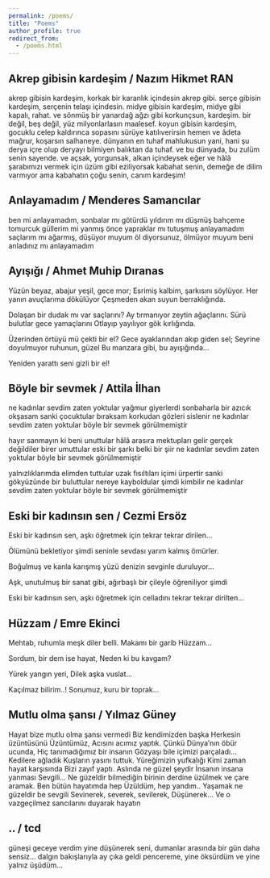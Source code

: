 ```yaml
---
permalink: /poems/
title: "Poems"
author_profile: true
redirect_from: 
  - /poems.html
---
```


Akrep gibisin kardeşim / Nazım Hikmet RAN
---

akrep gibisin kardeşim, 
korkak bir karanlık içindesin akrep gibi. 
serçe gibisin kardeşim, 
serçenin telaşı içindesin. 
midye gibisin kardeşim, 
midye gibi kapalı, rahat. 
ve sönmüş bir yanardağ ağzı gibi korkunçsun, kardeşim. 
bir değil, 
beş değil, 
yüz milyonlarlasın maalesef. 
koyun gibisin kardeşim, 
gocuklu celep kaldırınca sopasını 
sürüye katılıverirsin hemen 
ve âdeta mağrur, koşarsın salhaneye. 
dünyanın en tuhaf mahlukusun yani, 
hani şu derya içre olup 
deryayı bilmiyen balıktan da tuhaf. 
ve bu dünyada, bu zulüm 
senin sayende. 
ve açsak, yorgunsak, alkan içindeysek eğer 
ve hâlâ şarabımızı vermek için üzüm gibi eziliyorsak 
kabahat senin,
demeğe de dilim varmıyor ama
kabahatın çoğu senin, canım kardeşim!

Anlayamadım / Menderes Samancılar
---

ben mi anlayamadım, sonbalar mı götürdü
yıldırım mı düşmüş bahçeme
tomurcuk güllerim mi yanmış
önce yapraklar mı tutuşmuş
anlayamadım
saçlarım mı ağarmış, düşüyor muyum
öl diyorsunuz, ölmüyor muyum
beni anladınız mı
anlayamadım

Ayışığı / Ahmet Muhip Dıranas
---

Yüzün beyaz, abajur yeşil, gece mor;
Esrimiş kalbim, şarkısını söylüyor.
Her yanın avuçlarıma dökülüyor
Çeşmeden akan suyun berraklığında.

Dolaşan bir dudak mı var saçlarını?
Ay tırmanıyor zeytin ağaçlarını.
Sürü bulutlar gece yamaçlarını
Otlayıp yayılıyor gök kırlığında.

Üzerinden örtüyü mü çekti bir el?
Gece ayaklarından akıp giden sel;
Seyrine doyulmuyor ruhunun, güzel
Bu manzara gibi, bu ayışığında...

Yeniden yarattı seni gizli bir el!

Böyle bir sevmek / Attila İlhan
---

ne kadınlar sevdim zaten yoktular
yağmur giyerlerdi sonbaharla bir
azıcık okşasam sanki çocuktular
bıraksam korkudan gözleri sislenir
ne kadınlar sevdim zaten yoktular
böyle bir sevmek görülmemiştir

hayır sanmayın ki beni unuttular
hâlâ arasıra mektupları gelir
gerçek değildiler birer umuttular
eski bir şarkı belki bir şiir
ne kadınlar sevdim zaten yoktular
böyle bir sevmek görülmemiştir

yalnızlıklarımda elimden tuttular
uzak fısıltıları içimi ürpertir
sanki gökyüzünde bir buluttular
nereye kayboldular şimdi kimbilir
ne kadınlar sevdim zaten yoktular
böyle bir sevmek görülmemiştir

Eski bir kadınsın sen / Cezmi Ersöz
---

Eski bir kadınsın sen, 
aşkı öğretmek için tekrar tekrar dirilen...

Ölümünü bekletiyor şimdi seninle
sevdası yarım kalmış ömürler.

Boğulmuş ve kanla karışmış yüzü denizin
sevginle duruluyor...

Aşk, unutulmuş bir sanat gibi,
ağırbaşlı bir çileyle öğreniliyor şimdi

Eski bir kadınsın sen,
aşkı öğretmek için celladını tekrar tekrar dirilten...

Hüzzam / Emre Ekinci
---

Mehtab, ruhumla meşk diler belli.
Makamı bir garib Hüzzam...

Sordum, bir dem ise hayat,
Neden ki bu kavgam?

Yürek yangın yeri,
Dilek aşka vuslat...

Kaçılmaz bilirim..!
Sonumuz, kuru bir toprak...

Mutlu olma şansı / Yılmaz Güney
---

Hayat bize mutlu olma şansı vermedi
Biz kendimizden başka
Herkesin üzüntüsünü
Üzüntümüz,
Acısını acımız yaptık.
Çünkü Dünya′nın öbür ucunda,
Hiç tanımadığımız bir insanın
Gözyaşı bile içimizi parçaladı...
Kedilere ağladık
Kuşların yasını tuttuk.
Yüreğimizin yufkalığı
Kimi zaman hayat karşısında
Bizi zayıf yaptı.
Aslında ne güzel şeydir
İnsanın insana yanması
Sevgili...
Ne güzeldir bilmediğin birinin derdine üzülmek ve çare aramak.
Ben bütün hayatımda hep
Üzüldüm, hep yandım..
Yaşamak ne güzeldir be sevgili
Sevinerek, severek, sevilerek,
Düşünerek...
Ve o vazgeçilmez sancılarını duyarak hayatın

.. / tcd
---

güneşi geceye verdim yine düşünerek seni,
dumanlar arasında bir gün daha sensiz...
dalgın bakışlarıyla ay çıka geldi pencereme,
yine öksürdüm ve yine yalnız üşüdüm...